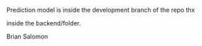 Prediction model is inside the development branch of the repo
thx 

inside the backend/folder.

Brian Salomon 

